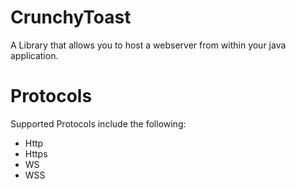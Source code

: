 # CrunchyToast

A Library that allows you to host a webserver from 
within your java application.

# Protocols
Supported Protocols include the following:
- Http
- Https
- WS
- WSS